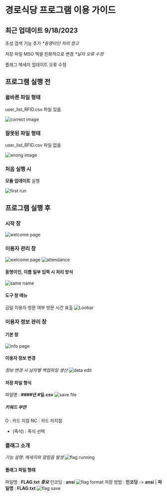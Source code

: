 # 경로식당 프로그램 이용 가이드
## 최근 업데이트 9/18/2023
초성 검색 기능 추가
_*동명이인 처리 참고_

저장 파일 MSO 엑셀 친화적으로 변경
_*날자 오류 수정_

플래그 메세지 업데이트 오류 수정

## 프로그램 실행 전
### 올바른 파일 형태
user_list_RFID.csv 파일 있음

![correct image](https://github.com/bug4tti16/wooman-restraunt-AIO/blob/main/Assets/Correct!!.png)
### 잘못된 파일 형태
user_list_RFID.csv 파일 없음

![wrong image](https://github.com/bug4tti16/wooman-restraunt-AIO/blob/main/Assets/wrong!!.png)
### __처음 실행 시__
__모듈 업데이트__ 실행

![first run](https://github.com/bug4tti16/wooman-restraunt-AIO/blob/main/Assets/scripts%20folder.png)
## 프로그램 실행 후
### __시작 창__
![welcome page](https://github.com/bug4tti16/wooman-restraunt-AIO/blob/main/Assets/start%20page%20(2).png)
### __이용자 관리 창__
![welcome page](https://github.com/bug4tti16/wooman-restraunt-AIO/blob/main/Assets/start%20page.png)
![attendance](https://github.com/bug4tti16/wooman-restraunt-AIO/blob/main/Assets/start3.png)
#### __동명이인, 이름 일부 입력 시 처리 방식__
![same name](https://github.com/bug4tti16/wooman-restraunt-AIO/blob/main/Assets/same%20name.png)
#### __도구 창 메뉴__
금일 이용자 방문 여부 방문 시간 표출
![Loobar](https://github.com/bug4tti16/wooman-restraunt-AIO/blob/main/Assets/toolbar.png)

### __이용자 정보 관리 창__
#### 기본 창
![info page](https://github.com/bug4tti16/wooman-restraunt-AIO/blob/main/Assets/edit%20page.png)
#### 이용자 정보 변경
_정보 변경 시 날자별 백업파일 생산_
![data edit](https://github.com/bug4tti16/wooman-restraunt-AIO/blob/main/Assets/change%20name.png)
#### 저장 파일 형식
파일명 : __####년 #일.csv__
![save file](https://github.com/bug4tti16/wooman-restraunt-AIO/blob/main/Assets/save%20format.png)
##### 키워드 부연
O : 카드 지참
NC : 카드 미지참
* (죽식) : 죽식 선택

### __플래그 소개__
_기능 설명: 메세지와 알림음 발생_
![flag running](https://github.com/bug4tti16/wooman-restraunt-AIO/blob/main/Assets/flag%20in%20action.png)
#### 플래그 파일 형태
파일명 : __FLAG.txt__
__*중요*__ 
인코딩 : __ansi__ 
![flag format](https://github.com/bug4tti16/wooman-restraunt-AIO/blob/main/Assets/flag%20format.png)
저장 방법 : __인코딩__ -> __ansi__ | __파일명__ : __FLAG.txt__
![flag save](https://github.com/bug4tti16/wooman-restraunt-AIO/blob/main/Assets/flag%20save.png)


